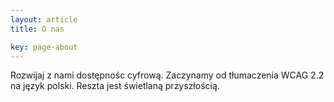 ```yaml
---
layout: article
title: O nas

key: page-about
---
```



Rozwijaj z nami dostępnośc cyfrową. Zaczynamy od tłumaczenia WCAG 2.2 na język polski. Reszta jest świetlaną przyszłością. 

